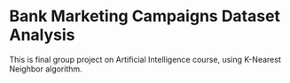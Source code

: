 # Bank Marketing Campaigns Dataset Analysis
This is final group project on Artificial Intelligence course, using K-Nearest Neighbor algorithm.
